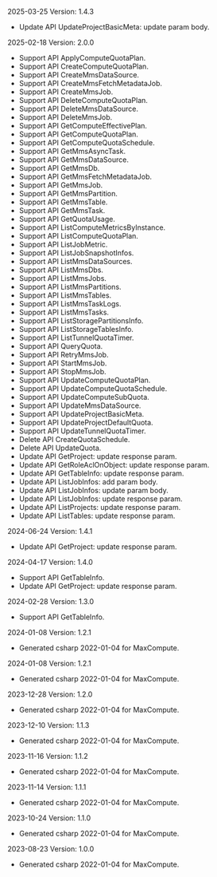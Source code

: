 2025-03-25 Version: 1.4.3
- Update API UpdateProjectBasicMeta: update param body.


2025-02-18 Version: 2.0.0
- Support API ApplyComputeQuotaPlan.
- Support API CreateComputeQuotaPlan.
- Support API CreateMmsDataSource.
- Support API CreateMmsFetchMetadataJob.
- Support API CreateMmsJob.
- Support API DeleteComputeQuotaPlan.
- Support API DeleteMmsDataSource.
- Support API DeleteMmsJob.
- Support API GetComputeEffectivePlan.
- Support API GetComputeQuotaPlan.
- Support API GetComputeQuotaSchedule.
- Support API GetMmsAsyncTask.
- Support API GetMmsDataSource.
- Support API GetMmsDb.
- Support API GetMmsFetchMetadataJob.
- Support API GetMmsJob.
- Support API GetMmsPartition.
- Support API GetMmsTable.
- Support API GetMmsTask.
- Support API GetQuotaUsage.
- Support API ListComputeMetricsByInstance.
- Support API ListComputeQuotaPlan.
- Support API ListJobMetric.
- Support API ListJobSnapshotInfos.
- Support API ListMmsDataSources.
- Support API ListMmsDbs.
- Support API ListMmsJobs.
- Support API ListMmsPartitions.
- Support API ListMmsTables.
- Support API ListMmsTaskLogs.
- Support API ListMmsTasks.
- Support API ListStoragePartitionsInfo.
- Support API ListStorageTablesInfo.
- Support API ListTunnelQuotaTimer.
- Support API QueryQuota.
- Support API RetryMmsJob.
- Support API StartMmsJob.
- Support API StopMmsJob.
- Support API UpdateComputeQuotaPlan.
- Support API UpdateComputeQuotaSchedule.
- Support API UpdateComputeSubQuota.
- Support API UpdateMmsDataSource.
- Support API UpdateProjectBasicMeta.
- Support API UpdateProjectDefaultQuota.
- Support API UpdateTunnelQuotaTimer.
- Delete API CreateQuotaSchedule.
- Delete API UpdateQuota.
- Update API GetProject: update response param.
- Update API GetRoleAclOnObject: update response param.
- Update API GetTableInfo: update response param.
- Update API ListJobInfos: add param body.
- Update API ListJobInfos: update param body.
- Update API ListJobInfos: update response param.
- Update API ListProjects: update response param.
- Update API ListTables: update response param.


2024-06-24 Version: 1.4.1
- Update API GetProject: update response param.


2024-04-17 Version: 1.4.0
- Support API GetTableInfo.
- Update API GetProject: update response param.


2024-02-28 Version: 1.3.0
- Support API GetTableInfo.


2024-01-08 Version: 1.2.1
- Generated csharp 2022-01-04 for MaxCompute.

2024-01-08 Version: 1.2.1
- Generated csharp 2022-01-04 for MaxCompute.

2023-12-28 Version: 1.2.0
- Generated csharp 2022-01-04 for MaxCompute.

2023-12-10 Version: 1.1.3
- Generated csharp 2022-01-04 for MaxCompute.

2023-11-16 Version: 1.1.2
- Generated csharp 2022-01-04 for MaxCompute.

2023-11-14 Version: 1.1.1
- Generated csharp 2022-01-04 for MaxCompute.

2023-10-24 Version: 1.1.0
- Generated csharp 2022-01-04 for MaxCompute.

2023-08-23 Version: 1.0.0
- Generated csharp 2022-01-04 for MaxCompute.

